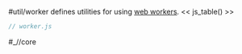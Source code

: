 #util/worker defines utilities for using [web workers](https://developer.mozilla.org/en-US/docs/Web/API/Web_Workers_API/Using_web_workers).
<< js_table() >>

```js_removed:math.js
// worker.js
```

#_//core